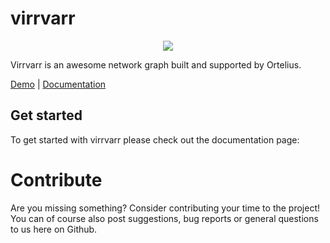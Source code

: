 # virrvarr

<div align="center">
  <img src="https://www.ortelius.com/wp-content/uploads/2020/05/Ortelius-logo-black.png" />
</div>

Virrvarr is an awesome network graph built and supported by Ortelius.

[Demo](https://www.ortelius.com/) | [Documentation](https://www.ortelius.com/)

## Get started
To get started with virrvarr please check out the documentation page:

# Contribute
Are you missing something? Consider contributing your time to the project! You can of course also post suggestions, bug reports or general questions to us here on Github.